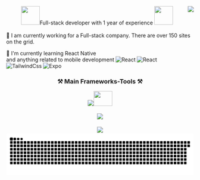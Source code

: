 <img align="right" src="https://visitor-badge.laobi.icu/badge?page_id=Sicilianii.Sicilianii" />

<div align="center">
<img width="50" height="50" src="https://usagif.com/wp-content/uploads/2021/4fh5wi/pepefrg-4.gif" />Full-stack developer with 1 year of experience <img width="50" height="50" src="https://usagif.com/wp-content/uploads/2021/4fh5wi/pepefrg-4.gif" /> 
</div>
<br>
👾 I am currently working for a Full-stack company. There are over 150 sites on the grid. 

📱 I'm currently learning React Native <br>
and anything related to mobile development ![React](https://img.shields.io/badge/-React-%23282C34?style=flat-square&logo=react)
![React](https://img.shields.io/badge/-ReactNative-%23282C34?style=flat-square&logo=react)
![TailwindCss](https://img.shields.io/badge/-TailwindCss-%231a202c?style=flat-square&logo=tailwind-css)
![Expo](https://img.shields.io/badge/-Expo-%231a202c?style=flat-square&logo=expo)


<h3 align="center">⚒ Main Frameworks-Tools ⚒ </h3>
<div align="center">
    <img src="https://skillicons.dev/icons?i=ts,react,redux,graphql,materialui,tailwind,nodejs,express,php,mysql,sqlite" /><img width="50" height="40" src="https://seeklogo.com/images/E/expo-go-app-logo-BBBE394CB8-seeklogo.com.png" />
</div>
<br/>
<div align="center">
    <img src="https://skillicons.dev/icons?i=bootstrap,css,figma,git,github,html,ai,js,jquery,nextjs,sass,windicss,wordpress" />
</div>
<br/>


<div align="center">
  <img src="https://readme-typing-svg.herokuapp.com/?font=Righteous&size=18&center=true&vCenter=true&width=200&height=50&duration=7000&lines=+🚬+My+Contributions+🚬;" /><br/>
  <img alt="snake eating my contributions" src="https://raw.githubusercontent.com/Sicilianii/Sicilianii/output/github-contribution-grid-snake-dark.svg" />
  
  
  <br/><br/><br/>
</div>



